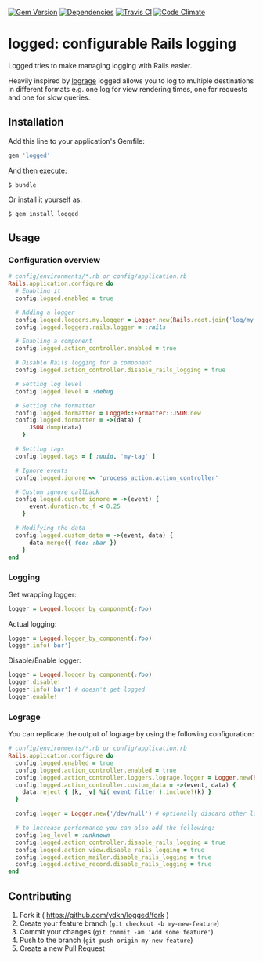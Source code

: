 [![Gem Version](https://img.shields.io/gem/v/logged.svg)](https://rubygems.org/gems/logged)
[![Dependencies](https://img.shields.io/gemnasium/ydkn/logged.svg)](https://gemnasium.com/ydkn/logged)
[![Travis CI](https://img.shields.io/travis/ydkn/logged.svg)](https://travis-ci.org/ydkn/logged)
[![Code Climate](https://img.shields.io/codeclimate/github/ydkn/logged.svg)](https://codeclimate.com/github/ydkn/logged)

# logged: configurable Rails logging

Logged tries to make managing logging with Rails easier.

Heavily inspired by [lograge](https://github.com/roidrage/lograge) logged allows you to log to multiple destinations
in different formats e.g. one log for view rendering times, one for requests and one for slow queries.


## Installation

Add this line to your application's Gemfile:

```ruby
gem 'logged'
```

And then execute:

    $ bundle

Or install it yourself as:

    $ gem install logged

## Usage

### Configuration overview

```ruby
# config/environments/*.rb or config/application.rb
Rails.application.configure do
  # Enabling it
  config.logged.enabled = true

  # Adding a logger
  config.logged.loggers.my.logger = Logger.new(Rails.root.join('log/my.log'))
  config.logged.loggers.rails.logger = :rails

  # Enabling a component
  config.logged.action_controller.enabled = true

  # Disable Rails logging for a component
  config.logged.action_controller.disable_rails_logging = true

  # Setting log level
  config.logged.level = :debug

  # Setting the formatter
  config.logged.formatter = Logged::Formatter::JSON.new
  config.logged.formatter = ->(data) {
      JSON.dump(data)
    }

  # Setting tags
  config.logged.tags = [ :uuid, 'my-tag' ]

  # Ignore events
  config.logged.ignore << 'process_action.action_controller'

  # Custom ignore callback
  config.logged.custom_ignore = ->(event) {
      event.duration.to_f < 0.25
    }

  # Modifying the data
  config.logged.custom_data = ->(event, data) {
      data.merge({ foo: :bar })
    }
end
```

### Logging

Get wrapping logger:
```ruby
logger = Logged.logger_by_component(:foo)
```

Actual logging:
```ruby
logger = Logged.logger_by_component(:foo)
logger.info('bar')
```

Disable/Enable logger:
```ruby
logger = Logged.logger_by_component(:foo)
logger.disable!
logger.info('bar') # doesn't get logged
logger.enable!
```


### Lograge

You can replicate the output of lograge by using the following configuration:

```ruby
# config/environments/*.rb or config/application.rb
Rails.application.configure do
  config.logged.enabled = true
  config.logged.action_controller.enabled = true
  config.logged.action_controller.loggers.lograge.logger = Logger.new(Rails.root.join('log/request.log'))
  config.logged.action_controller.custom_data = ->(event, data) {
    data.reject { |k, _v| %i( event filter ).include?(k) }
  }

  config.logger = Logger.new('/dev/null') # optionally discard other logging

  # to increase performance you can also add the following:
  config.log_level = :unknown
  config.logged.action_controller.disable_rails_logging = true
  config.logged.action_view.disable_rails_logging = true
  config.logged.action_mailer.disable_rails_logging = true
  config.logged.active_record.disable_rails_logging = true
end
```

## Contributing

1. Fork it ( https://github.com/ydkn/logged/fork )
2. Create your feature branch (`git checkout -b my-new-feature`)
3. Commit your changes (`git commit -am 'Add some feature'`)
4. Push to the branch (`git push origin my-new-feature`)
5. Create a new Pull Request
